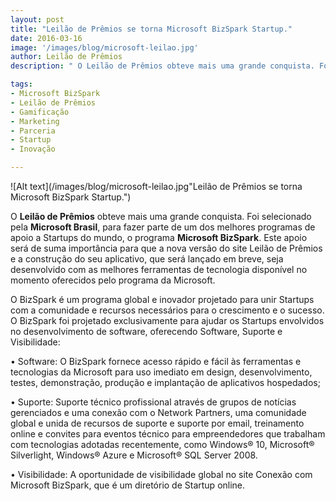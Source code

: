 ```yaml
---
layout: post
title: "Leilão de Prêmios se torna Microsoft BizSpark Startup."
date: 2016-03-16
image: '/images/blog/microsoft-leilao.jpg'
author: Leilão de Prêmios
description: " O Leilão de Prêmios obteve mais uma grande conquista. Foi selecionado pela Microsoft Brasil para fazer parte de um dos melhores programas de apoio a Startups do mundo, o programa Microsoft BizSpark. Este apoio será de suma importância para que a nova versão do site Leilão de Prêmios e a construção do seu aplicativo, que será lançado em breve, seja desenvolvido com as melhores ferramentas de tecnologia disponível no momento oferecidos pelo programa da Microsoft. "

tags:
- Microsoft BizSpark
- Leilão de Prêmios
- Gamificação
- Marketing 
- Parceria
- Startup
- Inovação

---
```


![Alt text](/images/blog/microsoft-leilao.jpg"Leilão de Prêmios se torna Microsoft BizSpark Startup.")

O <strong>Leilão de Prêmios</strong> obteve mais uma grande conquista. Foi selecionado pela <strong>Microsoft Brasil</strong>, para fazer parte de um dos melhores programas de apoio a Startups do mundo, o programa <strong>Microsoft BizSpark</strong>. Este apoio será de suma importância para que a nova versão do site Leilão de Prêmios e a construção do seu aplicativo, que será lançado em breve, seja desenvolvido com as melhores ferramentas de tecnologia disponível no momento oferecidos pelo programa da Microsoft. 

O BizSpark é um programa global e inovador projetado para unir Startups com a comunidade e recursos necessários para o crescimento e o sucesso. O BizSpark foi projetado exclusivamente para ajudar os Startups envolvidos no desenvolvimento de software, oferecendo Software, Suporte e Visibilidade: 

• Software: O BizSpark fornece acesso rápido e fácil às ferramentas e tecnologias da Microsoft para uso imediato em design, desenvolvimento, testes, demonstração, produção e implantação de aplicativos hospedados; 

• Suporte: Suporte técnico profissional através de grupos de notícias gerenciados e uma conexão com o Network Partners, uma comunidade global e unida de recursos de suporte e suporte por email, treinamento online e convites para eventos técnico para empreendedores que trabalham com tecnologias adotadas recentemente, como Windows® 10, Microsoft® Silverlight, Windows® Azure e Microsoft® SQL Server 2008. 

• Visibilidade: A oportunidade de visibilidade global no site Conexão com Microsoft BizSpark, que é um diretório de Startup online.
